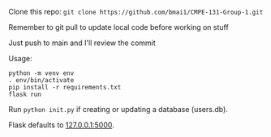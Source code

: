 Clone this repo: `git clone https://github.com/bmai1/CMPE-131-Group-1.git`

Remember to git pull to update local code before working on stuff

Just push to main and I'll review the commit

Usage: 
```
python -m venv env
. env/bin/activate
pip install -r requirements.txt
flask run
```

Run `python init.py` if creating or updating a database (users.db).

Flask defaults to [127.0.0.1:5000](http://127.0.0.1:5000).
